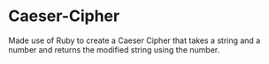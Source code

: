 # Caeser-Cipher
Made use of Ruby to create a Caeser Cipher that takes a string and a number and returns the modified string using the number.